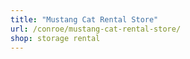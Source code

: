 ```yaml
---
title: "Mustang Cat Rental Store"
url: /conroe/mustang-cat-rental-store/
shop: storage rental
---
```

